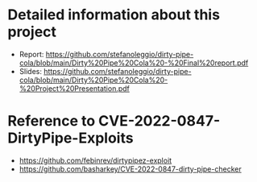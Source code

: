 # Detailed information about this project
- Report: https://github.com/stefanoleggio/dirty-pipe-cola/blob/main/Dirty%20Pipe%20Cola%20-%20Final%20report.pdf 
- Slides: https://github.com/stefanoleggio/dirty-pipe-cola/blob/main/Dirty%20Pipe%20Cola%20-%20Project%20Presentation.pdf

# Reference to CVE-2022-0847-DirtyPipe-Exploits
- https://github.com/febinrev/dirtypipez-exploit
- https://github.com/basharkey/CVE-2022-0847-dirty-pipe-checker
